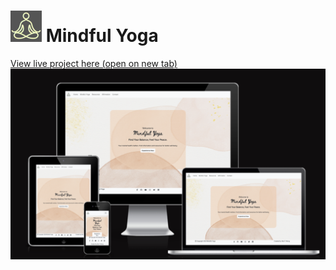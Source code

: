 # ![icon.png](assets/images/icon.png) Mindful Yoga
<a href="https://waiyiwong.github.io/mindful_yoga/" target="_blank" style="text-align: center;">View live project here (open on new tab)</a>
<img src="assets/images/responsiveness.png">

